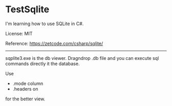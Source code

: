 # TestSqlite
I'm learning how to use SQLite in C#.



License: MIT

Reference: https://zetcode.com/csharp/sqlite/



---
sqplite3.exe is the db viewer. Dragndrop .db file and you can execute sql commands directly it the database.

Use 
- .mode column
- .headers on

for the better view.
